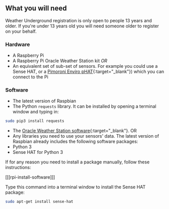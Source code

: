 ## What you will need

Weather Underground registration is only open to people 13 years and older. If you're under 13 years old you will need someone older to register on your behalf.

### Hardware

- A Raspberry Pi
- A Raspberry Pi Oracle Weather Station kit
*OR*
- An equivalent set of sub-set of sensors. For example you could use
 a Sense HAT, or a [Pimoroni Enviro pHAT](https://shop.pimoroni.com/products/enviro-phat){:target="_blank"}) which you can connect to the Pi

### Software

- The latest version of Raspbian
- The Python `requests` library. It can be installed by opening a terminal window and typing in:

```bash
sudo pip3 install requests
```


- The [Oracle Weather Station software](https://www.raspberrypi.org/learning/weather-station-guide/software.md){:target="_blank"}.
OR
- Any libraries you need to use your sensors' data. The latest version of Raspbian already includes the following software packages:
- Python 3
- Sense HAT for Python 3

If for any reason you need to install a package manually, follow these instructions:

[[[rpi-install-software]]]

Type this command into a terminal window to install the Sense HAT package:

```bash
sudo apt-get install sense-hat
```
